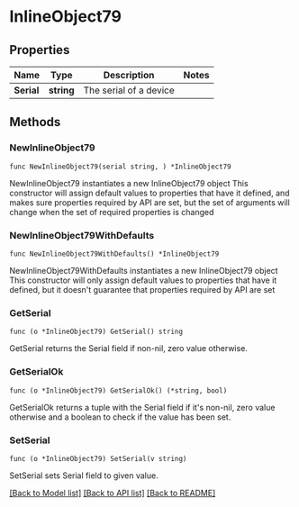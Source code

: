 # InlineObject79

## Properties

Name | Type | Description | Notes
------------ | ------------- | ------------- | -------------
**Serial** | **string** | The serial of a device | 

## Methods

### NewInlineObject79

`func NewInlineObject79(serial string, ) *InlineObject79`

NewInlineObject79 instantiates a new InlineObject79 object
This constructor will assign default values to properties that have it defined,
and makes sure properties required by API are set, but the set of arguments
will change when the set of required properties is changed

### NewInlineObject79WithDefaults

`func NewInlineObject79WithDefaults() *InlineObject79`

NewInlineObject79WithDefaults instantiates a new InlineObject79 object
This constructor will only assign default values to properties that have it defined,
but it doesn't guarantee that properties required by API are set

### GetSerial

`func (o *InlineObject79) GetSerial() string`

GetSerial returns the Serial field if non-nil, zero value otherwise.

### GetSerialOk

`func (o *InlineObject79) GetSerialOk() (*string, bool)`

GetSerialOk returns a tuple with the Serial field if it's non-nil, zero value otherwise
and a boolean to check if the value has been set.

### SetSerial

`func (o *InlineObject79) SetSerial(v string)`

SetSerial sets Serial field to given value.



[[Back to Model list]](../README.md#documentation-for-models) [[Back to API list]](../README.md#documentation-for-api-endpoints) [[Back to README]](../README.md)


